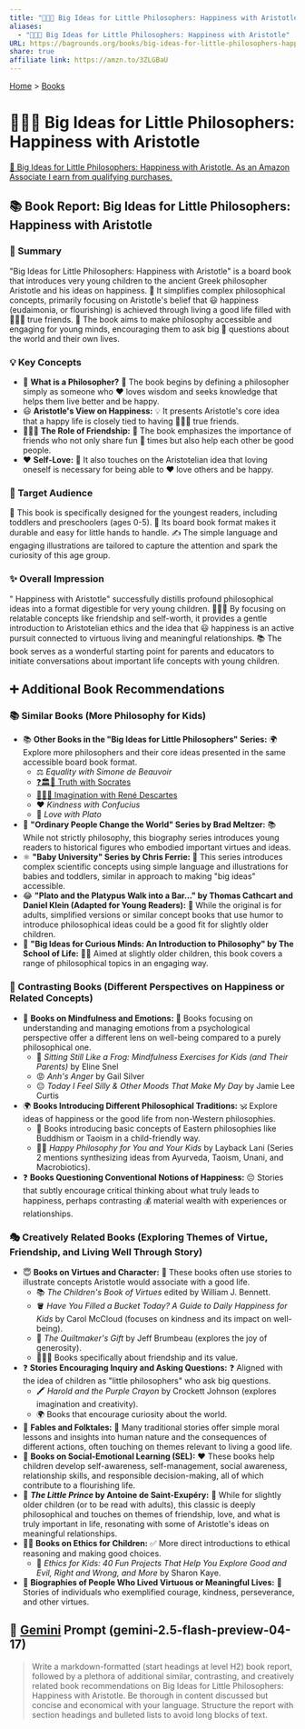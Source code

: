 ```yaml
---
title: "🤔👶😊 Big Ideas for Little Philosophers: Happiness with Aristotle"
aliases:
  - "🤔👶😊 Big Ideas for Little Philosophers: Happiness with Aristotle"
URL: https://bagrounds.org/books/big-ideas-for-little-philosophers-happiness-with-aristotle
share: true
affiliate link: https://amzn.to/3ZLGBaU
---
```

[Home](../index.md) > [Books](./index.md)  
# 🤔👶😊 Big Ideas for Little Philosophers: Happiness with Aristotle  
[🛒 Big Ideas for Little Philosophers: Happiness with Aristotle. As an Amazon Associate I earn from qualifying purchases.](https://amzn.to/3ZLGBaU)  
  
## 📚 Book Report: Big Ideas for Little Philosophers: Happiness with Aristotle  
  
### 📝 Summary  
  
"Big Ideas for Little Philosophers: Happiness with Aristotle" is a board book that introduces very young children to the ancient Greek philosopher Aristotle and his ideas on happiness. 💭 It simplifies complex philosophical concepts, primarily focusing on Aristotle's belief that 😃 happiness (eudaimonia, or flourishing) is achieved through living a good life filled with 🧑‍🤝‍🧑 true friends. 📖 The book aims to make philosophy accessible and engaging for young minds, encouraging them to ask big 🤔 questions about the world and their own lives.  
  
### 💡 Key Concepts  
  
* 🤔 **What is a Philosopher?** 📖 The book begins by defining a philosopher simply as someone who ❤️ loves wisdom and seeks knowledge that helps them live better and be happy.  
* 😃 **Aristotle's View on Happiness:** 💡 It presents Aristotle's core idea that a happy life is closely tied to having 🧑‍🤝‍🧑 true friends.  
* 🧑‍🤝‍🧑 **The Role of Friendship:** 🤝 The book emphasizes the importance of friends who not only share fun 🎉 times but also help each other be good people.  
* ❤️ **Self-Love:** 🥰 It also touches on the Aristotelian idea that loving oneself is necessary for being able to ❤️ love others and be happy.  
  
### 👶 Target Audience  
  
👶 This book is specifically designed for the youngest readers, including toddlers and preschoolers (ages 0-5). 🧱 Its board book format makes it durable and easy for little hands to handle. ✍️ The simple language and engaging illustrations are tailored to capture the attention and spark the curiosity of this age group.  
  
### ✨ Overall Impression  
  
" Happiness with Aristotle" successfully distills profound philosophical ideas into a format digestible for very young children. 🧑‍🤝‍🧑 By focusing on relatable concepts like friendship and self-worth, it provides a gentle introduction to Aristotelian ethics and the idea that 😃 happiness is an active pursuit connected to virtuous living and meaningful relationships. 📚 The book serves as a wonderful starting point for parents and educators to initiate conversations about important life concepts with young children.  
  
## ➕ Additional Book Recommendations  
  
### 📚 Similar Books (More Philosophy for Kids)  
  
* 📚 **Other Books in the "Big Ideas for Little Philosophers" Series:** 🌍 Explore more philosophers and their core ideas presented in the same accessible board book format.  
    * ⚖️ *Equality with Simone de Beauvoir*  
    * [❓🏛️👶 Truth with Socrates](./big-ideas-for-little-philosophers-truth-with-socrates.md)  
    * [🤔👶💭 Imagination with René Descartes](./big-ideas-for-little-philosophers-imagination-with-rene-descartes.md)  
    * ❤️ *Kindness with Confucius*  
    * 💞 *Love with Plato*  
* 🦸 **"Ordinary People Change the World" Series by Brad Meltzer:** 📚 While not strictly philosophy, this biography series introduces young readers to historical figures who embodied important virtues and ideas.  
* ⚛️ **"Baby University" Series by Chris Ferrie:** 🔬 This series introduces complex scientific concepts using simple language and illustrations for babies and toddlers, similar in approach to making "big ideas" accessible.  
* 😂 **"Plato and the Platypus Walk into a Bar..." by Thomas Cathcart and Daniel Klein (Adapted for Young Readers):** 🤣 While the original is for adults, simplified versions or similar concept books that use humor to introduce philosophical ideas could be a good fit for slightly older children.  
* 🤔 **"Big Ideas for Curious Minds: An Introduction to Philosophy" by The School of Life:** 🧑‍🏫 Aimed at slightly older children, this book covers a range of philosophical topics in an engaging way.  
  
### 🔄 Contrasting Books (Different Perspectives on Happiness or Related Concepts)  
  
* 🧘 **Books on Mindfulness and Emotions:** 🧠 Books focusing on understanding and managing emotions from a psychological perspective offer a different lens on well-being compared to a purely philosophical one.  
    * 🐸 *Sitting Still Like a Frog: Mindfulness Exercises for Kids (and Their Parents)* by Eline Snel  
    * 😡 *Anh's Anger* by Gail Silver  
    * 😔 *Today I Feel Silly & Other Moods That Make My Day* by Jamie Lee Curtis  
* 🌍 **Books Introducing Different Philosophical Traditions:** 🕉️ Explore ideas of happiness or the good life from non-Western philosophies.  
    * 🧘 Books introducing basic concepts of Eastern philosophies like Buddhism or Taoism in a child-friendly way.  
    * 🧘‍♀️ *Happy Philosophy for You and Your Kids* by Layback Lani (Series 2 mentions synthesizing ideas from Ayurveda, Taoism, Unani, and Macrobiotics).  
* ❓ **Books Questioning Conventional Notions of Happiness:** 😔 Stories that subtly encourage critical thinking about what truly leads to happiness, perhaps contrasting 💰 material wealth with experiences or relationships.  
  
### 🎭 Creatively Related Books (Exploring Themes of Virtue, Friendship, and Living Well Through Story)  
  
* 😇 **Books on Virtues and Character:** 📖 These books often use stories to illustrate concepts Aristotle would associate with a good life.  
    * 📚 *The Children's Book of Virtues* edited by William J. Bennett.  
    * 🪣 *Have You Filled a Bucket Today? A Guide to Daily Happiness for Kids* by Carol McCloud (focuses on kindness and its impact on well-being).  
    * 🎁 *The Quiltmaker's Gift* by Jeff Brumbeau (explores the joy of generosity).  
    * 🧑‍🤝‍🧑 Books specifically about friendship and its value.  
* ❓ **Stories Encouraging Inquiry and Asking Questions:** ❓ Aligned with the idea of children as "little philosophers" who ask big questions.  
    * 🖍️ *Harold and the Purple Crayon* by Crockett Johnson (explores imagination and creativity).  
    * 🌍 Books that encourage curiosity about the world.  
* 🦊 **Fables and Folktales:** 👵 Many traditional stories offer simple moral lessons and insights into human nature and the consequences of different actions, often touching on themes relevant to living a good life.  
* 🤝 **Books on Social-Emotional Learning (SEL):** ❤️ These books help children develop self-awareness, self-management, social awareness, relationship skills, and responsible decision-making, all of which contribute to a flourishing life.  
* 👑 ***The Little Prince* by Antoine de Saint-Exupéry:** 🌟 While for slightly older children (or to be read with adults), this classic is deeply philosophical and touches on themes of friendship, love, and what is truly important in life, resonating with some of Aristotle's ideas on meaningful relationships.  
* 👨‍⚖️ **Books on Ethics for Children:** ✅ More direct introductions to ethical reasoning and making good choices.  
    * 🤔 *Ethics for Kids: 40 Fun Projects That Help You Explore Good and Evil, Right and Wrong, and More* by Sharon Kaye.  
* 🌟 **Biographies of People Who Lived Virtuous or Meaningful Lives:** 📖 Stories of individuals who exemplified courage, kindness, perseverance, and other virtues.  
  
## 💬 [Gemini](../software/gemini.md) Prompt (gemini-2.5-flash-preview-04-17)  
> Write a markdown-formatted (start headings at level H2) book report, followed by a plethora of additional similar, contrasting, and creatively related book recommendations on Big Ideas for Little Philosophers: Happiness with Aristotle. Be thorough in content discussed but concise and economical with your language. Structure the report with section headings and bulleted lists to avoid long blocks of text.